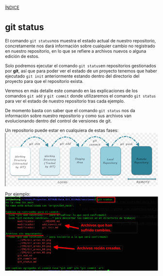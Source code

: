 [ÍNDICE](https://github.com/JoseFerDel/Guia_Git_GitHub/blob/Zet_main/README.md)


# **git status**


El comando `git status`nos muestra el estado actual de nuestro repositorio, concretamente nos dará información sobre cualquier cambio no registrado en nuestro repositorio, en lo que se refiere a archivos nuevos o alguna edición de estos.


Solo podremos ejecutar el comando `git status`en repositorios gestionados por **git**, así que para poder ver el estado de un proyecto tenemos que haber ejecutado `git init` anteriormente estando dentro del directorio del proyecto para que el repositorio exista.

Veremos en más detalle este comando en las explicaciones de los comandos `git add` y `git commit` donde utilizaremos el comando `git status` para ver el estado de nuestro repositorio tras cada ejemplo.

De momento basta con saber que el comando `git status` nos da información sobre nuestro repositorio y como sus archivos van evolucionando dentro del control de versiones de git.

Un repositorio puede estar en cualquiera de estas fases:    
![git_areas](/IMG/Git_areas.png "Areas de git")




Por ejemplo:    
![git status](/IMG/git_status.jpg "git status")






